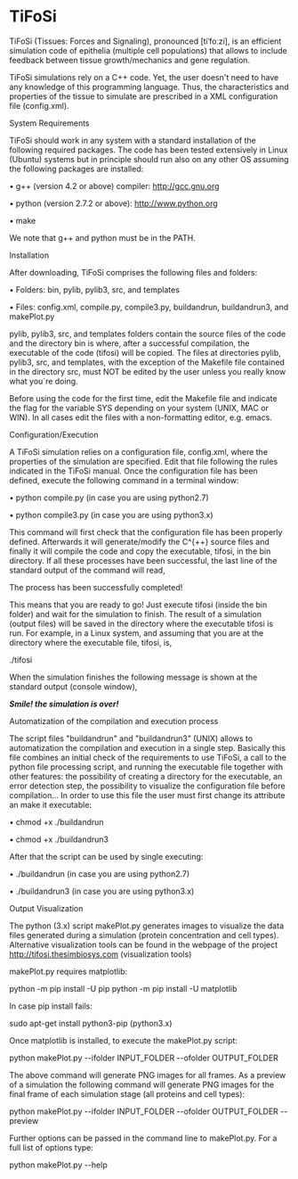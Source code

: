 # TiFoSi
TiFoSi (Tissues: Forces and Signaling), pronounced [tiˈfoːzi], is an efficient simulation code of epithelia (multiple cell populations) that allows to include feedback between tissue growth/mechanics and gene regulation.

TiFoSi simulations rely on a C++ code. Yet, the user doesn't need to have any knowledge of this programming language. Thus, the characteristics and properties of the tissue to simulate are prescribed in a XML configuration file (config.xml).

System Requirements

TiFoSi should work in any system with a standard installation of the following required packages. The code has been tested extensively in Linux (Ubuntu) systems but in principle should run also on any other OS assuming the following packages are installed:

• g++ (version 4.2 or above) compiler: http://gcc.gnu.org

• python (version 2.7.2 or above): http://www.python.org

• make

We note that g++ and python must be in the PATH.

Installation

After downloading, TiFoSi comprises the following files and folders:

• Folders: bin, pylib, pylib3, src, and templates

• Files: config.xml, compile.py, compile3.py, buildandrun, buildandrun3, and makePlot.py

pylib, pylib3, src, and templates folders contain the source files of the code and the directory bin is where, after a successful compilation, the executable of the code (tifosi) will be copied. The files at directories pylib, pylib3, src, and templates, with the exception of the Makefile file contained in the directory src, must NOT be edited by the user unless you really know what you´re doing.

Before using the code for the first time, edit the Makefile file and indicate the flag for the variable SYS depending on your system (UNIX, MAC or WIN). In all cases edit the files with a non-formatting editor, e.g. emacs.

Configuration/Execution

A TiFoSi simulation relies on a configuration file, config.xml, where the properties of the simulation are specified. Edit that file following the rules indicated in the TiFoSi manual. Once the configuration file has been defined, execute the following command in a terminal window:

• python compile.py (in case you are using python2.7)

• python compile3.py (in case you are using python3.x)

This command will first check that the configuration file has been properly defined. Afterwards it will generate/modify the C^{++} source files and finally it will compile the code and copy the executable, tifosi, in the bin directory. If all these processes have been successful, the last line of the standard output of the command will read,

The process has been successfully completed!

This means that you are ready to go! Just execute tifosi (inside the bin folder) and wait for the simulation to finish. The result of a simulation (output files) will be saved in the directory where the executable tifosi is run. For example, in a Linux system, and assuming that you are at the directory where the executable file, tifosi, is,

./tifosi

When the simulation finishes the following message is shown at the standard output (console window),

***********************Smile! the simulation is over!***********************

Automatization of the compilation and execution process

The script files "buildandrun" and "buildandrun3" (UNIX) allows to automatization the compilation and execution in a single step. Basically this file combines an initial check of the requirements to use TiFoSi, a call to the python file processing script, and running the executable file together with other features: the possibility of creating a directory for the executable, an error detection step, the possibility to visualize the configuration file before compilation...
In order to use this file the user must first change its attribute an make it executable:

• chmod +x ./buildandrun

• chmod +x ./buildandrun3

After that the script can be used by single executing:

• ./buildandrun (in case you are using python2.7)

• ./buildandrun3 (in case you are using python3.x)


Output Visualization

The python (3.x) script makePlot.py generates images to visualize the data files generated during a simulation (protein concentration and cell types). Alternative visualization tools can be found in the webpage of the project http://tifosi.thesimbiosys.com (visualization tools)

makePlot.py requires matplotlib:

python -m pip install -U pip
python -m pip install -U matplotlib

In case pip install fails:

sudo apt-get install python3-pip (python3.x)

Once matplotlib is installed, to execute the makePlot.py script:

python makePlot.py --ifolder INPUT_FOLDER --ofolder OUTPUT_FOLDER

The above command will generate PNG images for all frames. As a preview of a simulation the following command will generate PNG images for the final frame of each simulation stage (all proteins and cell types):

python makePlot.py --ifolder INPUT_FOLDER --ofolder OUTPUT_FOLDER --preview

Further options can be passed in the command line to makePlot.py. For a full list of options type:

python makePlot.py --help


